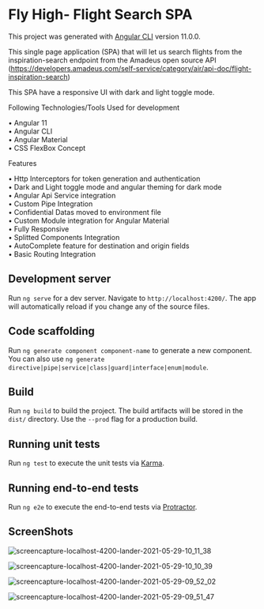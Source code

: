 # Fly High- Flight Search SPA

This project was generated with [Angular CLI](https://github.com/angular/angular-cli) version 11.0.0.

This single page application (SPA) that will let us search flights from the inspiration-search endpoint from the Amadeus open source API (https://developers.amadeus.com/self-service/category/air/api-doc/flight-inspiration-search)

This SPA have a responsive UI with dark and light toggle mode.

Following Technologies/Tools Used for development

• Angular 11 <br>
• Angular CLI <br>
• Angular Material  <br>
• CSS FlexBox Concept<br>

Features

• Http Interceptors for token generation and authentication <br>
• Dark and Light toggle mode and angular theming for dark mode <br>
• Angular Api Service integration   <br>
• Custom Pipe Integration<br>
• Confidential Datas moved to environment file<br>
• Custom Module integration for Angular Material <br>
• Fully Responsive<br>
• Splitted Components Integration<br>
• AutoComplete feature for destination and origin fields<br>
• Basic Routing Integration<br>


## Development server

Run `ng serve` for a dev server. Navigate to `http://localhost:4200/`. The app will automatically reload if you change any of the source files.

## Code scaffolding

Run `ng generate component component-name` to generate a new component. You can also use `ng generate directive|pipe|service|class|guard|interface|enum|module`.

## Build

Run `ng build` to build the project. The build artifacts will be stored in the `dist/` directory. Use the `--prod` flag for a production build.

## Running unit tests

Run `ng test` to execute the unit tests via [Karma](https://karma-runner.github.io).

## Running end-to-end tests

Run `ng e2e` to execute the end-to-end tests via [Protractor](http://www.protractortest.org/).

## ScreenShots
![screencapture-localhost-4200-lander-2021-05-29-10_11_38](https://user-images.githubusercontent.com/18134459/120058602-b2df2680-c069-11eb-9a5e-ab0ef7cb6e44.png)

![screencapture-localhost-4200-lander-2021-05-29-10_10_39](https://user-images.githubusercontent.com/18134459/120058605-b5418080-c069-11eb-9035-a41d0d3c730d.png)

![screencapture-localhost-4200-lander-2021-05-29-09_52_02](https://user-images.githubusercontent.com/18134459/120058606-b672ad80-c069-11eb-89d6-11a1ad6ffaf0.png)

![screencapture-localhost-4200-lander-2021-05-29-09_51_47](https://user-images.githubusercontent.com/18134459/120058607-b7a3da80-c069-11eb-96c8-779a22a34723.png)
